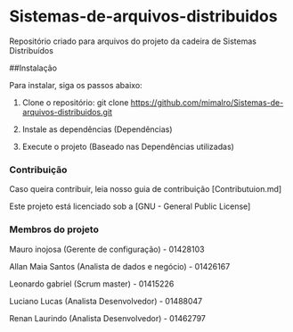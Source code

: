 # Sistemas-de-arquivos-distribuidos
Repositório criado para arquivos do projeto da cadeira de Sistemas Distribuídos

##Instalação

Para instalar, siga os passos abaixo:

1. Clone o repositório:
   git clone https://github.com/mimalro/Sistemas-de-arquivos-distribuidos.git

2. Instale as dependências
    (Dependências)
3. Execute o projeto
     (Baseado nas Dependências utilizadas)

 ### Contribuição

 Caso queira contribuir, leia nosso guia de contribuição [Contributuion.md]

 Este projeto está licenciado sob a [GNU - General Public License]

 ### Membros do projeto
  Mauro inojosa (Gerente de configuração) - 01428103
  
  Allan Maia Santos (Analista de dados e negócio) - 01426167
  
  Leonardo gabriel (Scrum master) - 01415226
  
  Luciano Lucas (Analista Desenvolvedor) - 01488047

  Renan Laurindo (Analista Desenvolvedor) - 01462797

